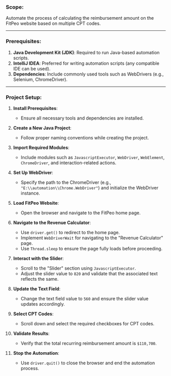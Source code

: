 
### Scope:
Automate the process of calculating the reimbursement amount on the FitPeo website based on multiple CPT codes.

---

### Prerequisites:
1. **Java Development Kit (JDK)**: Required to run Java-based automation scripts.
2. **IntelliJ IDEA**: Preferred for writing automation scripts (any compatible IDE can be used).
3. **Dependencies**: Include commonly used tools such as WebDrivers (e.g., Selenium, ChromeDriver).

---

### Project Setup:

1. **Install Prerequisites**:
   - Ensure all necessary tools and dependencies are installed.

2. **Create a New Java Project**:
   - Follow proper naming conventions while creating the project.

3. **Import Required Modules**:
   - Include modules such as `JavascriptExecutor`, `WebDriver`, `WebElement`, `ChromeDriver`, and interaction-related actions.

4. **Set Up WebDriver**:
   - Specify the path to the ChromeDriver (e.g., `"E:\\automation\\Chrome.WebDriver"`) and initialize the WebDriver instance.

5. **Load FitPeo Website**:
   - Open the browser and navigate to the FitPeo home page.

6. **Navigate to the Revenue Calculator**:
   - Use `driver.get()` to redirect to the home page.
   - Implement `WebDriverWait` for navigating to the "Revenue Calculator" page.
   - Use `Thread.sleep` to ensure the page fully loads before proceeding.

7. **Interact with the Slider**:
   - Scroll to the "Slider" section using `JavascriptExecutor`.
   - Adjust the slider value to `820` and validate that the associated text reflects the same.

8. **Update the Text Field**:
   - Change the text field value to `560` and ensure the slider value updates accordingly.

9. **Select CPT Codes**:
   - Scroll down and select the required checkboxes for CPT codes.

10. **Validate Results**:
    - Verify that the total recurring reimbursement amount is `$110,700`.

11. **Stop the Automation**:
    - Use `driver.quit()` to close the browser and end the automation process.
